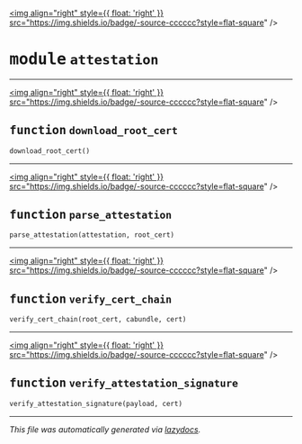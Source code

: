 <!-- markdownlint-disable -->

<a href="../../pycape/attestation.py#L0"><img align="right" style={{ float: 'right' }} src="https://img.shields.io/badge/-source-cccccc?style=flat-square" /></a>

# <kbd>module</kbd> `attestation`





---

<a href="../../pycape/attestation.py#L21"><img align="right" style={{ float: 'right' }} src="https://img.shields.io/badge/-source-cccccc?style=flat-square" /></a>

## <kbd>function</kbd> `download_root_cert`

```python
download_root_cert()
```






---

<a href="../../pycape/attestation.py#L33"><img align="right" style={{ float: 'right' }} src="https://img.shields.io/badge/-source-cccccc?style=flat-square" /></a>

## <kbd>function</kbd> `parse_attestation`

```python
parse_attestation(attestation, root_cert)
```






---

<a href="../../pycape/attestation.py#L54"><img align="right" style={{ float: 'right' }} src="https://img.shields.io/badge/-source-cccccc?style=flat-square" /></a>

## <kbd>function</kbd> `verify_cert_chain`

```python
verify_cert_chain(root_cert, cabundle, cert)
```






---

<a href="../../pycape/attestation.py#L80"><img align="right" style={{ float: 'right' }} src="https://img.shields.io/badge/-source-cccccc?style=flat-square" /></a>

## <kbd>function</kbd> `verify_attestation_signature`

```python
verify_attestation_signature(payload, cert)
```








---

_This file was automatically generated via [lazydocs](https://github.com/ml-tooling/lazydocs)._
